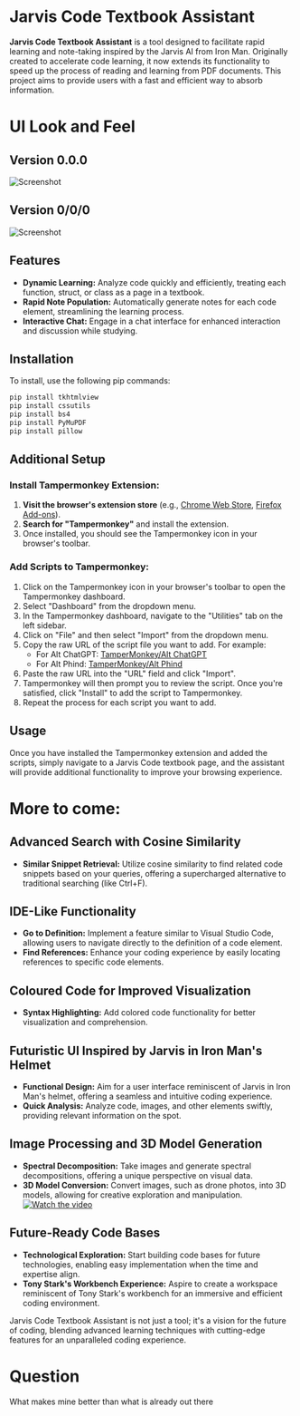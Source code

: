 # Jarvis Code Textbook Assistant

**Jarvis Code Textbook Assistant** is a tool designed to facilitate rapid learning and note-taking inspired by the Jarvis AI from Iron Man. Originally created to accelerate code learning, it now extends its functionality to speed up the process of reading and learning from PDF documents. This project aims to provide users with a fast and efficient way to absorb information. 

# UI Look and Feel

## Version 0.0.0
![Screenshot](https://github.com/JadanPoll/Jarvis-Code-Textbook-Assistant/raw/main/Images/Screenshot%20(53).png)

## Version 0/0/0
![Screenshot](https://github.com/JadanPoll/Jarvis-Code-Textbook-Assistant/raw/main/Images/Screenshot%20(74).png)

## Features

- **Dynamic Learning:** Analyze code quickly and efficiently, treating each function, struct, or class as a page in a textbook.
- **Rapid Note Population:** Automatically generate notes for each code element, streamlining the learning process.
- **Interactive Chat:** Engage in a chat interface for enhanced interaction and discussion while studying.

## Installation

To install, use the following pip commands:

```bash
pip install tkhtmlview
pip install cssutils
pip install bs4
pip install PyMuPDF
pip install pillow
```

## Additional Setup
### Install Tampermonkey Extension:

1. **Visit the browser's extension store** (e.g., [Chrome Web Store](https://chrome.google.com/webstore/detail/dhdgffkkebhmkfjojejmpbldmpobfkfo), [Firefox Add-ons](https://addons.mozilla.org/en-US/firefox/addon/tampermonkey/)).
2. **Search for "Tampermonkey"** and install the extension.
3. Once installed, you should see the Tampermonkey icon in your browser's toolbar.

### Add Scripts to Tampermonkey:

1. Click on the Tampermonkey icon in your browser's toolbar to open the Tampermonkey dashboard.
2. Select "Dashboard" from the dropdown menu.
3. In the Tampermonkey dashboard, navigate to the "Utilities" tab on the left sidebar.
4. Click on "File" and then select "Import" from the dropdown menu.
5. Copy the raw URL of the script file you want to add. For example:
   - For Alt ChatGPT: [TamperMonkey/Alt ChatGPT](https://github.com/JadanPoll/Jarvis-Code-Textbook-Assistant/raw/main/TamperMonkey/Alt%20ChatGPT)
   - For Alt Phind: [TamperMonkey/Alt Phind](https://github.com/JadanPoll/Jarvis-Code-Textbook-Assistant/raw/main/TamperMonkey/Alt%20Phind)
6. Paste the raw URL into the "URL" field and click "Import".
7. Tampermonkey will then prompt you to review the script. Once you're satisfied, click "Install" to add the script to Tampermonkey.
8. Repeat the process for each script you want to add.

## Usage

Once you have installed the Tampermonkey extension and added the scripts, simply navigate to a Jarvis Code textbook page, and the assistant will provide additional functionality to improve your browsing experience.

# More to come:
## Advanced Search with Cosine Similarity
- **Similar Snippet Retrieval:** Utilize cosine similarity to find related code snippets based on your queries, offering a supercharged alternative to traditional searching (like Ctrl+F).

## IDE-Like Functionality
- **Go to Definition:** Implement a feature similar to Visual Studio Code, allowing users to navigate directly to the definition of a code element.
- **Find References:** Enhance your coding experience by easily locating references to specific code elements.

## Coloured Code for Improved Visualization
- **Syntax Highlighting:** Add colored code functionality for better visualization and comprehension.

## Futuristic UI Inspired by Jarvis in Iron Man's Helmet
- **Functional Design:** Aim for a user interface reminiscent of Jarvis in Iron Man's helmet, offering a seamless and intuitive coding experience.
- **Quick Analysis:** Analyze code, images, and other elements swiftly, providing relevant information on the spot.

## Image Processing and 3D Model Generation
- **Spectral Decomposition:** Take images and generate spectral decompositions, offering a unique perspective on visual data.
- **3D Model Conversion:** Convert images, such as drone photos, into 3D models, allowing for creative exploration and manipulation.
[![Watch the video](https://img.youtube.com/vi/rt1dBr2Jz78/hqdefault.jpg)](https://www.youtube.com/watch?v=rt1dBr2Jz78&t=90s)


## Future-Ready Code Bases
- **Technological Exploration:** Start building code bases for future technologies, enabling easy implementation when the time and expertise align.
- **Tony Stark's Workbench Experience:** Aspire to create a workspace reminiscent of Tony Stark's workbench for an immersive and efficient coding environment.

Jarvis Code Textbook Assistant is not just a tool; it's a vision for the future of coding, blending advanced learning techniques with cutting-edge features for an unparalleled coding experience.


# Question
  What makes mine better than what is already out there
